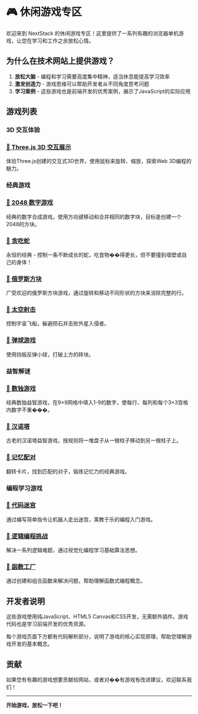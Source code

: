 # 🎮 休闲游戏专区

欢迎来到 NextStack 的休闲游戏专区！这里提供了一系列有趣的浏览器单机游戏，让您在学习和工作之余放松心情。

## 为什么在技术网站上提供游戏？

1. **放松大脑** - 编程和学习需要高度集中精神，适当休息能提高学习效率
2. **激发创造力** - 游戏思维可以帮助开发者从不同角度思考问题
3. **学习案例** - 这些游戏也是前端开发的优秀案例，展示了JavaScript的实际应用

## 游戏列表

### 3D 交互体验

### [🌟 Three.js 3D 交互展示](3d-interactive.md)
体验Three.js创建的交互式3D世界，使用鼠标来旋转、缩放，探索Web 3D编程的魅力。

### 经典游戏

### [🎲 2048 数字游戏](2048.md)
经典的数字合成游戏，使用方向键移动和合并相同的数字块，目标是创建一个2048的方块。

### [🐍 贪吃蛇](snake.md)
永恒的经典 - 控制一条不断成长的蛇，吃食物��得更长，但不要撞到墙壁或自己的身体！

### [🧩 俄罗斯方块](tetris.md)
广受欢迎的俄罗斯方块游戏，通过旋转和移动不同形状的方块来消除完整的行。

### [🚀 太空射击](space-shooter.md)
控制宇宙飞船，躲避陨石并击败外星入侵者。

### [🏓 弹球游戏](breakout.md)
使用挡板反弹小球，打破上方的砖块。

### 益智解谜

### [🧠 数独游戏](sudoku.md)
经典数独益智游戏，在9×9网格中填入1-9的数字，使每行、每列和每个3×3宫格内数字不重���。

### [🧮 汉诺塔](hanoi.md)
古老的汉诺塔益智游戏，按规则将一堆盘子从一根柱子移动到另一根柱子上。

### [🎯 记忆配对](memory-match.md)
翻转卡片，找到匹配的对子，锻炼记忆力的经典游戏。

### 编程学习游戏

### [🤖 代码迷宫](code-maze.md)
通过编写简单指令让机器人走出迷宫，寓教于乐的编程入门游戏。

### [🧩 逻辑编程挑战](logic-challenge.md)
解决一系列逻辑难题，通过视觉化编程学习基础算法思想。

### [🧪 函数工厂](function-factory.md) 
通过创建和组合函数来解决问题，帮助理解函数式编程概念。

## 开发者说明

这些游戏使用纯JavaScript、HTML5 Canvas和CSS开发，无需额外插件。游戏代码也是学习前端开发的优秀资源。

每个游戏页面下方都有代码解析部分，说明了游戏的核心实现原理，帮助您理解游戏开发的基本概念。

## 贡献

如果您有有趣的游戏想要贡献给网站，或者对��有游戏有改进建议，欢迎联系我们！

---

**开始游戏，放松一下吧！**
